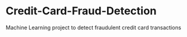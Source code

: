 # Credit-Card-Fraud-Detection
Machine Learning project to detect fraudulent credit card transactions
